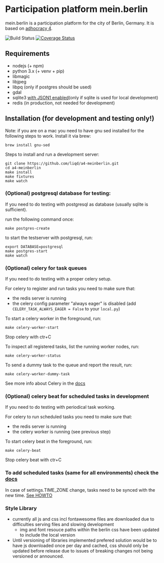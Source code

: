 # Participation platform mein.berlin

mein.berlin is a participation platform for the city of Berlin, Germany. It is
based on [adhocracy 4](https://github.com/liqd/adhocracy4).

![Build Status](https://github.com/liqd/a4-meinberlin/actions/workflows/django.yml/badge.svg)
[![Coverage Status](https://coveralls.io/repos/github/liqd/a4-meinberlin/badge.svg?branch=main)](https://coveralls.io/github/liqd/a4-meinberlin?branch=main)

## Requirements

- nodejs (+ npm)
- python 3.x (+ venv + pip)
- libmagic
- libjpeg
- libpq (only if postgres should be used)
- gdal
- sqlite3 [with JSON1 enabled](https://code.djangoproject.com/wiki/JSON1Extension)(only if sqlite is used for local development)
- redis (in production, not needed for development)

## Installation (for development and testing only!)
Note: if you are on a mac you need to have gnu sed installed for the following
steps to work. Install it via brew:
```
brew install gnu-sed
```
Steps to install and run a development server:
```
git clone https://github.com/liqd/a4-meinberlin.git
cd a4-meinberlin
make install
make fixtures
make watch
````

### (Optional) postgresql database for testing:
If you need to do testing with postgresql as database (usually sqlite is
sufficient).

run the following command once:

```
make postgres-create
```

to start the testserver with postgresql, run:

```
export DATABASE=postgresql
make postgres-start
make watch
```

### (Optional) celery for task queues
If you need to do testing with a proper celery setup.

For celery to register and run tasks you need to make sure that:

- the redis server is running
- the celery config parameter "always eager" is disabled (add `CELERY_TASK_ALWAYS_EAGER = False` to your `local.py`)

To start a celery worker in the foreground, run:

```
make celery-worker-start
```
Stop celery with ctr+C

To inspect all registered tasks, list the running worker nodes, run:

```
make celery-worker-status
```

To send a dummy task to the queue and report the result, run:

```
make celery-worker-dummy-task
```

See more info about Celery in the [docs](./docs/celery.md)

### (Optional) celery beat for scheduled tasks in development
If you need to do testing with periodical task working.

For celery to run scheduled tasks you need to make sure that:

- the redis server is running
- the celery worker is running (see previous step)

To start celery beat in the foreground, run:

```
make celery-beat
```
Stop celery beat with ctr+C

### To add scheduled tasks (same for all environments) check the [docs](./docs/celerybeat.md)

In case of settings.TIME_ZONE change, tasks need to be synced with the new time. [See HOWTO](https://django-celery-beat.readthedocs.io/en/latest/#important-warning-about-time-zones)

### Style Library

-   currently all js and css incl fontawesome files are downloaded due to difficulties serving files and slowing development
    -   img and font resouce paths within the berlin css have been updated to include the local version
-   Until versioning of libraries implemented prefered solution would be to have js downloaded once per day and cached, css should only be updated before release due to issues of breaking changes not being versioned or announced.
